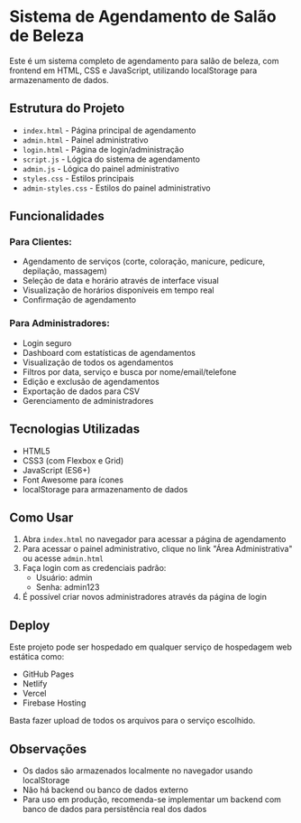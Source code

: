 # Sistema de Agendamento de Salão de Beleza

Este é um sistema completo de agendamento para salão de beleza, com frontend em HTML, CSS e JavaScript, utilizando localStorage para armazenamento de dados.

## Estrutura do Projeto

- `index.html` - Página principal de agendamento
- `admin.html` - Painel administrativo
- `login.html` - Página de login/administração
- `script.js` - Lógica do sistema de agendamento
- `admin.js` - Lógica do painel administrativo
- `styles.css` - Estilos principais
- `admin-styles.css` - Estilos do painel administrativo

## Funcionalidades

### Para Clientes:
- Agendamento de serviços (corte, coloração, manicure, pedicure, depilação, massagem)
- Seleção de data e horário através de interface visual
- Visualização de horários disponíveis em tempo real
- Confirmação de agendamento

### Para Administradores:
- Login seguro
- Dashboard com estatísticas de agendamentos
- Visualização de todos os agendamentos
- Filtros por data, serviço e busca por nome/email/telefone
- Edição e exclusão de agendamentos
- Exportação de dados para CSV
- Gerenciamento de administradores

## Tecnologias Utilizadas

- HTML5
- CSS3 (com Flexbox e Grid)
- JavaScript (ES6+)
- Font Awesome para ícones
- localStorage para armazenamento de dados

## Como Usar

1. Abra `index.html` no navegador para acessar a página de agendamento
2. Para acessar o painel administrativo, clique no link "Área Administrativa" ou acesse `admin.html`
3. Faça login com as credenciais padrão:
   - Usuário: admin
   - Senha: admin123
4. É possível criar novos administradores através da página de login

## Deploy

Este projeto pode ser hospedado em qualquer serviço de hospedagem web estática como:
- GitHub Pages
- Netlify
- Vercel
- Firebase Hosting

Basta fazer upload de todos os arquivos para o serviço escolhido.

## Observações

- Os dados são armazenados localmente no navegador usando localStorage
- Não há backend ou banco de dados externo
- Para uso em produção, recomenda-se implementar um backend com banco de dados para persistência real dos dados